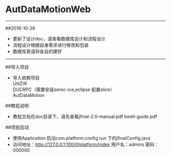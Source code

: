 
# AutDataMotionWeb
--------------------------------  
##2016-10-26  
* 更新了设计doc，请查看数据库设计和流程设计
* 流程设计根据自身需求进行修改和包装
* 数据库表请将各自的建好

---------------------------------
##导入项目  
* 导入依赖项目  
UtilZW  
DUCRPC（需要安装zeroc-ice,eclipse 配置slice）  
AutDataMotion  

##教程说明
* 教程文档在doc目录下，请先查看jfinal-2.0-manual.pdf beetl-guide.pdf  

##项目启动
* 使用Application 启动com.platform.config.run 下的jfinalConfig.java
* 访问地址：http://127.0.0.1:100/jf/platform/index 用户名：admins 密码：000000
